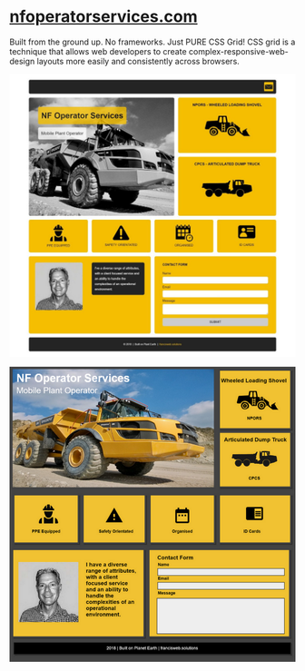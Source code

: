 # [nfoperatorservices.com](https://nfoperatorservices.com)

Built from the ground up. No frameworks. Just PURE CSS Grid! CSS grid is a technique that allows web developers to create complex-responsive-web-design layouts more easily and consistently across browsers.

![Front Page](/img/nf-operator-services-fullpage.jpg)


![Front Page](/img/wireframe.png)
